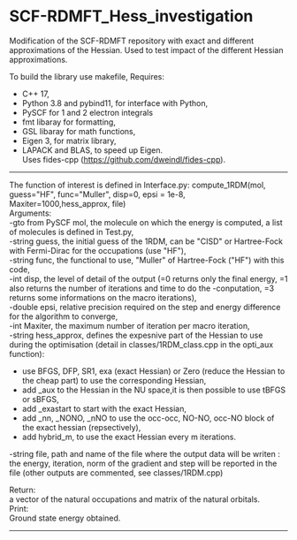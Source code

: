 # SCF-RDMFT_Hess_investigation
Modification of the SCF-RDMFT repository with exact and different approximations of the Hessian. Used to test impact of the different Hessian approximations.

To build the library use makefile,
Requires: 
  - C++ 17,
  - Python 3.8 and pybind11, for interface with Python,
  - PySCF for 1 and 2 electron integrals
  - fmt libaray for formatting, 
  - GSL libaray for math functions,
  - Eigen 3, for matrix library,
  - LAPACK and BLAS, to speed up Eigen.\
Uses fides-cpp (https://github.com/dweindl/fides-cpp).
----

The function of interest is defined in Interface.py:
compute_1RDM(mol, guess="HF", func="Muller", disp=0, epsi = 1e-8, Maxiter=1000,hess_approx, file)\
Arguments:\
-gto from PySCF mol, the molecule on which the energy is computed, a list of molecules is defined in Test.py,\
-string guess, the initial guess of the 1RDM, can be "CISD" or Hartree-Fock with Fermi-Dirac for the occupations (use "HF"),\
-string func, the functional to use, "Muller" of Hartree-Fock ("HF") with this code,\
-int disp, the level of detail of the output (=0 returns only the final energy, =1 also returns the number of iterations and time to do the -conputation, =3 returns some informations on the macro iterations),\
-double epsi, relative precision required on the step and energy difference for the algorithm to converge, \
-int Maxiter, the maximum number of iteration per macro iteration,\
-string hess_approx, defines the expesnive part of the Hessian to use during the optimisation (detail in classes/1RDM_class.cpp in the opti_aux function):
  - use BFGS, DFP, SR1, exa (exact Hessian) or Zero (reduce the Hessian to the cheap part) to use the corresponding Hessian,
  - add _aux to the Hessian in the NU space,it is then possible to use tBFGS or sBFGS,
  - add _exastart to start with the exact Hessian,
  - add _nn, _NONO, _nNO to use the occ-occ, NO-NO, occ-NO block of the exact hessian (repsectively),
  - add hybrid_m, to use the exact Hessian every m iterations.
  
-string file, path and name of the file where the output data will be writen :\
  the energy, iteration, norm of the gradient and step will be reported in the file (other outputs are commented, see classes/1RDM.cpp) 
  
Return:\
a vector of the natural occupations and matrix of the natural orbitals. \
Print:\
Ground state energy obtained.

----
